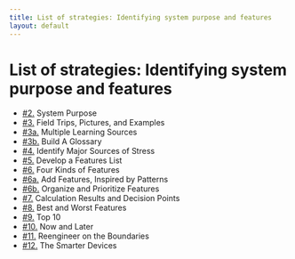 ```yaml
---
title: List of strategies: Identifying system purpose and features
layout: default
---
```




# List of strategies: Identifying system purpose and features 

*  [#2.](./identifying-system-purpose-and-features.html) System Purpose
*  [#3.](./identifying-system-purpose-and-features.html) Field Trips, Pictures, and Examples
*  [#3a.](./identifying-system-purpose-and-features.html) Multiple Learning Sources
*  [#3b.](./identifying-system-purpose-and-features.html) Build A Glossary
*  [#4.](./identifying-system-purpose-and-features.html) Identify Major Sources of Stress
*  [#5.](./identifying-system-purpose-and-features.html) Develop a Features List
*  [#6.](./identifying-system-purpose-and-features.html) Four Kinds of Features
*  [#6a.](./identifying-system-purpose-and-features.html) Add Features, Inspired by Patterns
*  [#6b.](./identifying-system-purpose-and-features.html) Organize and Prioritize Features
*  [#7.](./identifying-system-purpose-and-features.html) Calculation Results and Decision Points
*  [#8.](./identifying-system-purpose-and-features.html) Best and Worst Features
*  [#9.](./identifying-system-purpose-and-features.html) Top 10
*  [#10.](./identifying-system-purpose-and-features.html) Now and Later
*  [#11.](./identifying-system-purpose-and-features.html) Reengineer on the Boundaries
*  [#12.](./identifying-system-purpose-and-features.html) The Smarter Devices


